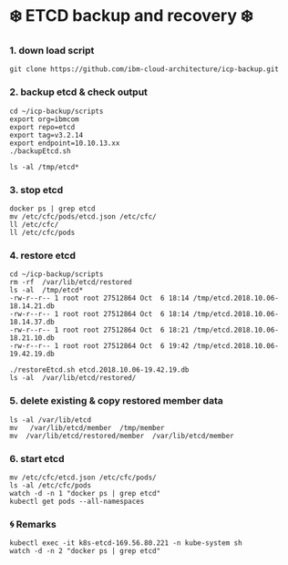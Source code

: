 # :snowflake: ETCD backup and recovery :snowflake:

### 1. down load script 
~~~
git clone https://github.com/ibm-cloud-architecture/icp-backup.git
~~~

### 2. backup etcd & check output 
~~~
cd ~/icp-backup/scripts 
export org=ibmcom
export repo=etcd
export tag=v3.2.14
export endpoint=10.10.13.xx
./backupEtcd.sh

ls -al /tmp/etcd* 
~~~

### 3. stop etcd
~~~
docker ps | grep etcd
mv /etc/cfc/pods/etcd.json /etc/cfc/
ll /etc/cfc/
ll /etc/cfc/pods
~~~

### 4. restore etcd
~~~
cd ~/icp-backup/scripts 
rm -rf  /var/lib/etcd/restored
ls -al  /tmp/etcd*
-rw-r--r-- 1 root root 27512864 Oct  6 18:14 /tmp/etcd.2018.10.06-18.14.21.db
-rw-r--r-- 1 root root 27512864 Oct  6 18:14 /tmp/etcd.2018.10.06-18.14.37.db
-rw-r--r-- 1 root root 27512864 Oct  6 18:21 /tmp/etcd.2018.10.06-18.21.10.db
-rw-r--r-- 1 root root 27512864 Oct  6 19:42 /tmp/etcd.2018.10.06-19.42.19.db

./restoreEtcd.sh etcd.2018.10.06-19.42.19.db
ls -al  /var/lib/etcd/restored/
~~~

### 5. delete existing & copy restored member data 
~~~
ls -al /var/lib/etcd
mv   /var/lib/etcd/member  /tmp/member
mv  /var/lib/etcd/restored/member  /var/lib/etcd/member
~~~

### 6. start etcd 
~~~
mv /etc/cfc/etcd.json /etc/cfc/pods/
ls -al /etc/cfc/pods
watch -d -n 1 "docker ps | grep etcd"
kubectl get pods --all-namespaces
~~~

### :cyclone: Remarks  
~~~
kubectl exec -it k8s-etcd-169.56.80.221 -n kube-system sh
watch -d -n 2 "docker ps | grep etcd"
~~~
